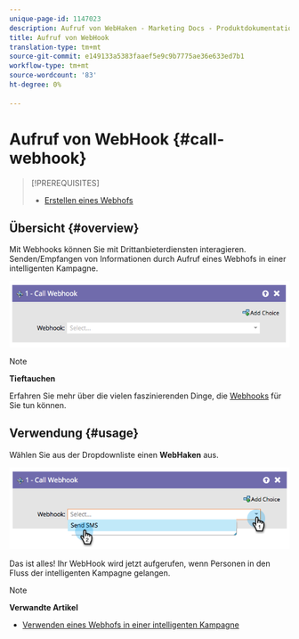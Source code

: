 ```yaml
---
unique-page-id: 1147023
description: Aufruf von WebHaken - Marketing Docs - Produktdokumentation
title: Aufruf von WebHook
translation-type: tm+mt
source-git-commit: e149133a5383faaef5e9c9b7775ae36e633ed7b1
workflow-type: tm+mt
source-wordcount: '83'
ht-degree: 0%

---
```



# Aufruf von WebHook {#call-webhook}

>[!PREREQUISITES]
>
>* [Erstellen eines Webhofs](../../../../product-docs/administration/additional-integrations/create-a-webhook.md)

>



## Übersicht {#overview}

Mit Webhooks können Sie mit Drittanbieterdiensten interagieren. Senden/Empfangen von Informationen durch Aufruf eines Webhofs in einer intelligenten Kampagne.

![](assets/image2014-9-22-15-3a4-3a7.png)

>[!NOTE]
>
>**Tieftauchen**
>
>Erfahren Sie mehr über die vielen faszinierenden Dinge, die [Webhooks](http://developers.marketo.com/documentation/webhooks/) für Sie tun können.

## Verwendung {#usage}

Wählen Sie aus der Dropdownliste einen **WebHaken** aus.

![](assets/image2014-9-22-15-3a4-3a25.png)

Das ist alles! Ihr WebHook wird jetzt aufgerufen, wenn Personen in den Fluss der intelligenten Kampagne gelangen.

>[!NOTE]
>
>**Verwandte Artikel**
>
>* [Verwenden eines Webhofs in einer intelligenten Kampagne](use-a-webhook-in-a-smart-campaign.md)

>



